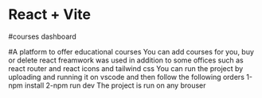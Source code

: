 # React + Vite

#courses dashboard

#A platform to offer educational courses
You can add courses for you, buy or delete
react freamwork was used in addition to some offices such as react router and react icons and tailwind css
You can run the project by uploading and running it on vscode and then follow the following orders
1-npm install
2-npm run dev
The project is run on any brouser
